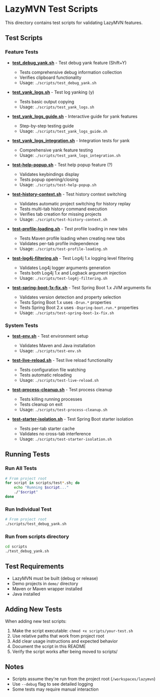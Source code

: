 # LazyMVN Test Scripts

This directory contains test scripts for validating LazyMVN features.

## Test Scripts

### Feature Tests

- **[test_debug_yank.sh](test_debug_yank.sh)** - Test debug yank feature (Shift+Y)
  - Tests comprehensive debug information collection
  - Verifies clipboard functionality
  - Usage: `./scripts/test_debug_yank.sh`

- **[test_yank_logs.sh](test_yank_logs.sh)** - Test log yanking (y)
  - Tests basic output copying
  - Usage: `./scripts/test_yank_logs.sh`

- **[test_yank_logs_guide.sh](test_yank_logs_guide.sh)** - Interactive guide for yank features
  - Step-by-step testing guide
  - Usage: `./scripts/test_yank_logs_guide.sh`

- **[test_yank_logs_integration.sh](test_yank_logs_integration.sh)** - Integration tests for yank
  - Comprehensive yank feature testing
  - Usage: `./scripts/test_yank_logs_integration.sh`

- **[test-help-popup.sh](test-help-popup.sh)** - Test help popup feature (?)
  - Validates keybindings display
  - Tests popup opening/closing
  - Usage: `./scripts/test-help-popup.sh`

- **[test-history-context.sh](test-history-context.sh)** - Test history context switching
  - Validates automatic project switching for history replay
  - Tests multi-tab history command execution
  - Verifies tab creation for missing projects
  - Usage: `./scripts/test-history-context.sh`

- **[test-profile-loading.sh](test-profile-loading.sh)** - Test profile loading in new tabs
  - Tests Maven profile loading when creating new tabs
  - Validates per-tab profile independence
  - Usage: `./scripts/test-profile-loading.sh`

- **[test-log4j-filtering.sh](test-log4j-filtering.sh)** - Test Log4j 1.x logging level filtering
  - Validates Log4j logger arguments generation
  - Tests both Log4j 1.x and Logback argument injection
  - Usage: `./scripts/test-log4j-filtering.sh`

- **[test-spring-boot-1x-fix.sh](test-spring-boot-1x-fix.sh)** - Test Spring Boot 1.x JVM arguments fix
  - Validates version detection and property selection
  - Tests Spring Boot 1.x uses `-Drun.*` properties
  - Tests Spring Boot 2.x uses `-Dspring-boot.run.*` properties
  - Usage: `./scripts/test-spring-boot-1x-fix.sh`

### System Tests

- **[test-env.sh](test-env.sh)** - Test environment setup
  - Validates Maven and Java installation
  - Usage: `./scripts/test-env.sh`

- **[test-live-reload.sh](test-live-reload.sh)** - Test live reload functionality
  - Tests configuration file watching
  - Tests automatic reloading
  - Usage: `./scripts/test-live-reload.sh`

- **[test-process-cleanup.sh](test-process-cleanup.sh)** - Test process cleanup
  - Tests killing running processes
  - Tests cleanup on exit
  - Usage: `./scripts/test-process-cleanup.sh`

- **[test-starter-isolation.sh](test-starter-isolation.sh)** - Test Spring Boot starter isolation
  - Tests per-tab starter cache
  - Validates no cross-tab interference
  - Usage: `./scripts/test-starter-isolation.sh`

## Running Tests

### Run All Tests
```bash
# From project root
for script in scripts/test*.sh; do
    echo "Running $script..."
    ./"$script"
done
```

### Run Individual Test
```bash
# From project root
./scripts/test_debug_yank.sh
```

### Run from scripts directory
```bash
cd scripts
./test_debug_yank.sh
```

## Test Requirements

- LazyMVN must be built (debug or release)
- Demo projects in `demo/` directory
- Maven or Maven wrapper installed
- Java installed

## Adding New Tests

When adding new test scripts:

1. Make the script executable: `chmod +x scripts/your-test.sh`
2. Use relative paths that work from project root
3. Add clear usage instructions and expected behavior
4. Document the script in this README
5. Verify the script works after being moved to scripts/

## Notes

- Scripts assume they're run from the project root (`/workspaces/lazymvn`)
- Use `--debug` flag to see detailed logging
- Some tests may require manual interaction
